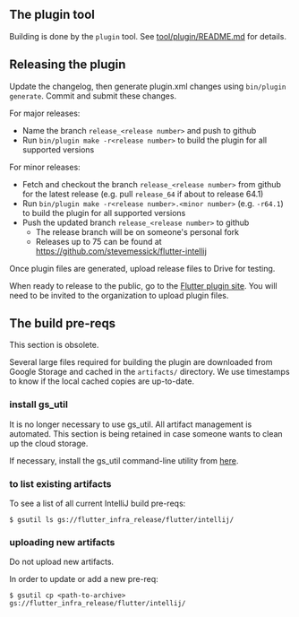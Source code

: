 ## The plugin tool

Building is done by the `plugin` tool.
See [tool/plugin/README.md](../tool/plugin/README.md) for details.

## Releasing the plugin

Update the changelog, then generate plugin.xml changes using `bin/plugin generate`. Commit and submit these changes.

For major releases:
- Name the branch `release_<release number>` and push to github
- Run `bin/plugin make -r<release number>` to build the plugin for all supported versions

For minor releases:
- Fetch and checkout the branch `release_<release number>` from github for the latest release (e.g. pull `release_64` if about to release 64.1)
- Run `bin/plugin make -r<release number>.<minor number>` (e.g. `-r64.1`) to build the plugin for all supported versions
- Push the updated branch `release_<release number>` to github
  - The release branch will be on someone's personal fork
  - Releases up to 75 can be found at https://github.com/stevemessick/flutter-intellij

Once plugin files are generated, upload release files to Drive for testing.

When ready to release to the public, go to the [Flutter plugin site](https://plugins.jetbrains.com/plugin/9212-flutter). You will need to be invited to the organization to upload plugin files.

## The build pre-reqs

This section is obsolete.

Several large files required for building the plugin are downloaded from Google Storage
and cached in the `artifacts/` directory. We use timestamps to know if the local cached
copies are up-to-date.

### install gs_util

It is no longer necessary to use gs_util. All artifact management is automated.
This section is being retained in case someone wants to clean up the cloud storage.

If necessary, install the gs_util command-line utility from
[here](https://cloud.google.com/storage/docs/gsutil_install).

### to list existing artifacts

To see a list of all current IntelliJ build pre-reqs:

```shell
$ gsutil ls gs://flutter_infra_release/flutter/intellij/
```

### uploading new artifacts

Do not upload new artifacts.

In order to update or add a new pre-req:

```shell
$ gsutil cp <path-to-archive> gs://flutter_infra_release/flutter/intellij/
```
